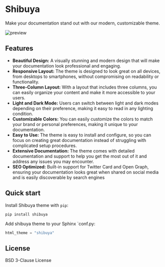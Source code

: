 # Shibuya

Make your documentation stand out with our modern, customizable theme.

![preview](https://github.com/lepture/shibuya/assets/290496/c754e460-8684-4e61-9ae1-9dc4ed9593d0)

## Features

- **Beautiful Design:**
  A visually stunning and modern design that will make your documentation
  look professional and engaging.
- **Responsive Layout:**
  The theme is designed to look great on all devices, from desktops to
  smartphones, without compromising on readability or functionality.
- **Three-Column Layout:**
  With a layout that includes three columns, you can easily organize your
  content and make it more accessible to your users.
- **Light and Dark Mode:**
  Users can switch between light and dark modes depending on their
  preference, making it easy to read in any lighting condition.
- **Customizable Colors:**
  You can easily customize the colors to match your brand or personal
  preferences, making it unique to your documentation.
- **Easy to Use:**
  The theme is easy to install and configure, so you can focus on
  creating great documentation instead of struggling with complicated
  setup procedures.
- **Extensive Documentation:**
  The theme comes with detailed documentation and support to help you
  get the most out of it and address any issues you may encounter.
- **SEO Optimized:**
  Built-in support for Twitter Card and Open Graph, ensuring your
  documentation looks great when shared on social media and is easily
  discoverable by search engines

## Quick start

Install Shibuya theme with `pip`:

```
pip install shibuya
```

Add shibuya theme to your Sphinx `conf.py:

```python
html_theme = "shibuya"
```

## License

BSD 3-Clause License
